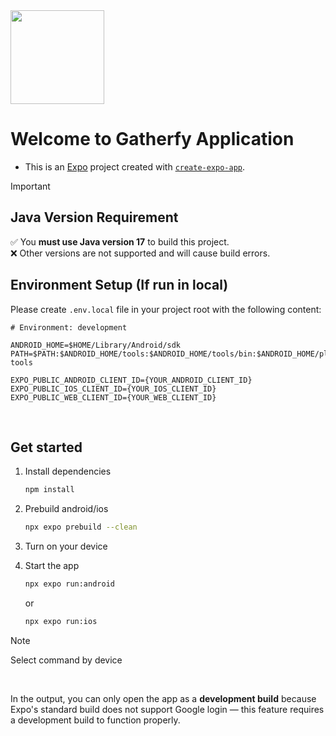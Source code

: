 <img src="https://github.com/user-attachments/assets/c954c918-6cfd-489a-b380-71a75b0611ad" width="150" />

# Welcome to Gatherfy Application 

- This is an [Expo](https://expo.dev) project created with [`create-expo-app`](https://www.npmjs.com/package/create-expo-app).


> [!IMPORTANT]
> ## Java Version Requirement
>
> ✅ You **must use Java version 17** to build this project.  
> ❌ Other versions are not supported and will cause build errors.
> ## Environment Setup (If run in local)
>
>Please create `.env.local` file in your project root with the following content:
>
>```env
># Environment: development
>
>ANDROID_HOME=$HOME/Library/Android/sdk
>PATH=$PATH:$ANDROID_HOME/tools:$ANDROID_HOME/tools/bin:$ANDROID_HOME/platform-tools
>
>EXPO_PUBLIC_ANDROID_CLIENT_ID={YOUR_ANDROID_CLIENT_ID}
>EXPO_PUBLIC_IOS_CLIENT_ID={YOUR_IOS_CLIENT_ID}
>EXPO_PUBLIC_WEB_CLIENT_ID={YOUR_WEB_CLIENT_ID}
>```
<br>

## Get started

1. Install dependencies

   ```bash
   npm install
   ```
   
2. Prebuild android/ios
   ```bash
   npx expo prebuild --clean
   ```
   
3. Turn on your device
 
4. Start the app

   ```bash
   npx expo run:android 
   ```
   or
    ```bash
   npx expo run:ios 
   ```
    
> [!NOTE]
> Select command by device

<br>

In the output, you can only open the app as a **development build** because Expo's standard build does not support Google login — this feature requires a development build to function properly.
